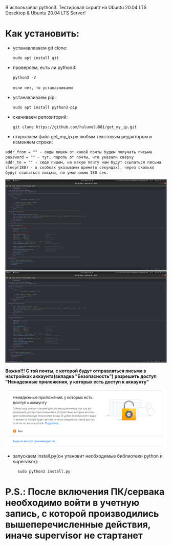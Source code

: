 Я использовал python3. Тестировал скрипт на Ubuntu 20.04 LTS Descktop & Ubuntu 20.04 LTS 
Server!

# Как установить:
  - устанавливаем git clone:
    
        sudo apt install git

  - проверяем, есть ли python3:
  
        python3 -V

        если нет, то устанавливаем
 
  - устанавливаем pip:
  
        sudo apt install python3-pip
        
   - скачиваем репозиторий:
   
         git clone https://github.com/hulumulu801/get_my_ip.git
    
   - открываем файл get_my_ip.py любым текстовым редактором и изменяем строки:
   
    addr_from = "" - сюды пишем от какой почты будем получать письма
    password = "" - тут, пароль от почты, что указали сверху
    addr_to = "" - сюде пишем, на какую почту нам будут ссыпаться письма
    sleep(180) - в скобках указываем время(в секундах), через сколько будут ссыпаться письма, по умолчанию 180 сек.

![Image alt](https://github.com/hulumulu801/get_my_ip/blob/master/pict/pict_1.png)
![Image alt](https://github.com/hulumulu801/get_my_ip/blob/master/pict/pict_2.png)

   **Важно!!! С той почты, с которой будут отправляться письма в настройках аккаунта(вкладка "Безопасность") разрешить доступ "Ненадежные приложения, у которых есть доступ к аккаунту"**
   
![Image alt](https://github.com/hulumulu801/get_my_ip/blob/master/pict/pict_3.png)

  - запускаем install.py(он утановит необходимые библиотеки python и supervisor):
          
          sudo python3 install.py

# P.S.: После включения ПК/сервака необходимо войти в учетную запись, с которой производились вышеперечисленные действия, иначе supervisor не стартанет
